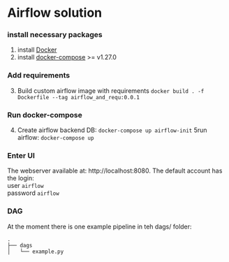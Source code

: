 # Airflow solution

### install necessary packages
1. install [Docker](https://docs.docker.com/engine/installation/)
2. install [docker-compose](https://docs.docker.com/compose/install/) >= v1.27.0

### Add requirements
3. Build custom airflow image with requirements
`docker build . -f Dockerfile --tag airflow_and_requ:0.0.1`


### Run docker-compose
4. Create airflow backend DB:  `docker-compose up airflow-init`
5run airflow: `docker-compose up`

### Enter UI
The webserver available at: http://localhost:8080. The default account has the login: <br>
user `airflow` <br>
password `airflow`

### DAG
At the moment there is one example pipeline in teh dags/ folder:
```
.
├── dags
│   └── example.py

```

